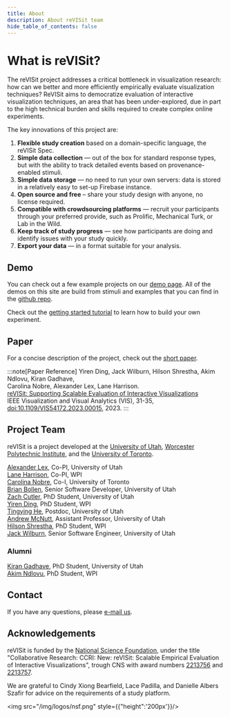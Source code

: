 ```yaml
---
title: About
description: About reVISit team
hide_table_of_contents: false
---
```



# What is reVISit? 

The reVISit project addresses a critical bottleneck in visualization research: how can we better and more efficiently empirically evaluate visualization techniques? ReVISit aims to democratize evaluation of interactive visualization techniques, an area that has been under-explored, due in part to the high technical burden and skills required to create complex online experiments. 

The key innovations of this project are: 

1. **Flexible study creation** based on a domain-specific language, the reVISit Spec.
2. **Simple data collection** — out of the box for standard response types, but with the ability to track detailed events based on provenance-enabled stimuli.
3. **Simple data storage** — no need to run your own servers: data is stored in a relatively easy to set-up Firebase instance. 
4. **Open source and free** – share your study design with anyone, no license required. 
5. **Compatible with crowdsourcing platforms** — recruit your participants through your preferred provide, such as Prolific, Mechanical Turk, or Lab in the Wild. 
6. **Keep track of study progress** — see how participants are doing and identify issues with your study quickly. 
7. **Export your data** — in a format suitable for your analysis. 

## Demo 

You can check out a few example projects on our [demo page](https://revisit.dev/study/). All of the demos on this site are build from stimuli and examples that you can find in the [github repo](https://github.com/revisit-studies/study).

Check out the [getting started tutorial](../docs/introduction/) to learn how to build your own experiment. 

## Paper

For a concise description of the project, check out the [short paper](https://vdl.sci.utah.edu/publications/2023_shortpaper_revisit/). 

:::note[Paper Reference]
Yiren Ding, Jack Wilburn, Hilson Shrestha, Akim Ndlovu, Kiran Gadhave,  
Carolina Nobre, Alexander Lex, Lane Harrison.   
[reVISit: Supporting Scalable Evaluation of Interactive Visualizations](https://vdl.sci.utah.edu/publications/2023_shortpaper_revisit/)  
IEEE Visualization and Visual Analytics (VIS), 31-35, [doi:10.1109/VIS54172.2023.00015](https://dx.doi.org/10.1109/VIS54172.2023.00015), 2023.
::: 

## Project Team


reVISit is a project developed at the [University of Utah](https://vdl.sci.utah.edu), [Worcester Polytechnic Institute](http://web.cs.wpi.edu/~ltharrison/), and the [University of Toronto](http://www.cs.toronto.edu/~cnobre/).

[Alexander Lex](https://vdl.sci.utah.edu/team/lex/), Co-PI, University of Utah  
[Lane Harrison](http://web.cs.wpi.edu/~ltharrison/), Co-PI, WPI  
[Carolina Nobre](http://carolinanobre.com/), Co-I, University of Toronto  
[Brian Bollen](http://briancbollen.com/), Senior Software Developer, University of Utah  
[Zach Cutler](https://zach-cutler.com/), PhD Student, University of Utah  
[Yiren Ding](https://dyr429.github.io/Portfolio/), PhD Student, WPI  
[Tingying He](https://tingying-he.github.io/), Postdoc, University of Utah  
[Andrew McNutt](https://www.mcnutt.in/), Assistant Professor, University of Utah  
[Hilson Shrestha](https://hilsonshrestha.com.np/), PhD Student, WPI     
[Jack Wilburn](https://jackwilburn.xyz/), Senior Software Engineer, University of Utah  


### Alumni

[Kiran Gadhave](https://www.kirangadhave.me/), PhD Student, University of Utah  
[Akim Ndlovu](https://www.proanalytics.co.uk/), PhD Student, WPI  


## Contact

If you have any questions, please [e-mail us](mailto:contact@revisit.dev). 

## Acknowledgements

reVISit is funded by the [National Science Foundation](https://vdl.sci.utah.edu/projects/2022-nsf-revisit/), under the title "Collaborative Research: CCRI: New: reVISit: Scalable Empirical Evaluation of Interactive Visualizations", trough CNS with award numbers [2213756](https://www.nsf.gov/awardsearch/showAward?AWD_ID=2213756) and [2213757](https://www.nsf.gov/awardsearch/showAward?AWD_ID=2213757).

We are grateful to Cindy Xiong Bearfield, Lace Padilla, and Danielle Albers Szafir for advice on the requirements of a study platform. 

<img src="/img/logos/nsf.png" style={{"height":'200px'}}/> 







